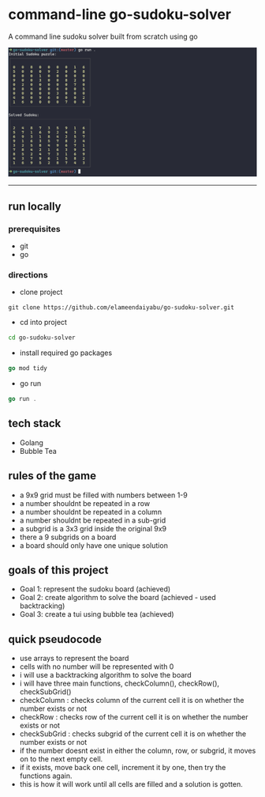 # command-line go-sudoku-solver

A command line sudoku solver built from scratch using go

![sudoku solver](./sudoku-solver.png)

---

## run locally

### prerequisites

- git
- go

### directions

- clone project

```git
git clone https://github.com/elameendaiyabu/go-sudoku-solver.git
```

- cd into project

```bash
cd go-sudoku-solver
```

- install required go packages

```go
go mod tidy
```

- go run

```go
go run .
```

## tech stack

- Golang
- Bubble Tea

## rules of the game

- a 9x9 grid must be filled with numbers between 1-9
- a number shouldnt be repeated in a row
- a number shouldnt be repeated in a column
- a number shouldnt be repeated in a sub-grid
- a subgrid is a 3x3 grid inside the original 9x9
- there a 9 subgrids on a board
- a board should only have one unique solution

## goals of this project

- Goal 1: represent the sudoku board (achieved)
- Goal 2: create algorithm to solve the board (achieved - used backtracking)
- Goal 3: create a tui using bubble tea (achieved)

## quick pseudocode

- use arrays to represent the board
- cells with no number will be represented with 0
- i will use a backtracking algorithm to solve the board
- i will have three main functions, checkColumn(), checkRow(), checkSubGrid()
- checkColumn : checks column of the current cell it is on whether the number exists or not
- checkRow : checks row of the current cell it is on whether the number exists or not
- checkSubGrid : checks subgrid of the current cell it is on whether the number exists or not
- if the number doesnt exist in either the column, row, or subgrid, it moves on to the next empty cell.
- if it exists, move back one cell, increment it by one, then try the functions again.
- this is how it will work until all cells are filled and a solution is gotten.
